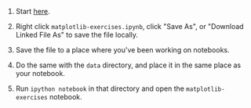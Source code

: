 1. Start [here](https://github.com/uwescience/python-seminar-2015/tree/master/matplotlib).

2. Right click `matplotlib-exercises.ipynb`, click "Save As", or "Download Linked File As" to save the file locally.

3. Save the file to a place where you've been working on notebooks.

4. Do the same with the `data` directory, and place it in the same place as your notebook.  

5. Run `ipython notebook` in that directory and open the `matplotlib-exercises` notebook.
